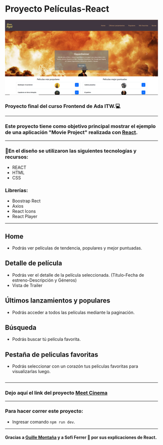 # Proyecto Películas-React

![imagen](/src/assets/moviecapture.png)

### Proyecto final del curso Frontend de Ada ITW.💻
***
### Este proyecto tiene como objetivo principal mostrar el ejemplo de una aplicación "Movie Project" realizada con [React](https://www.themoviedb.org/).
***
### 🎥En el diseño  se utilizaron las siguientes tecnologías y recursos:
- REACT
- HTML
- CSS
### Librerías:
- Boostrap Rect
- Axios
- React Icons
- React Player
***

## Home
- Podrás ver películas  de tendencia, populares y mejor puntuadas.
## Detalle de película
- Podrás ver el detalle de la película seleccionada.
(Título-Fecha de estreno-Descripción y Géneros)
- Vista de Trailer
## Últimos lanzamientos y populares
- Podrás acceder a todos las películas mediante
la paginación.
## Búsqueda
- Podrás buscar tú película favorita.
## Pestaña de peliculas favoritas
- Podrás seleccionar con un corazón tus peliculas favoritas para visualizarlas luego.
~~~

~~~
*****
### Dejo aquí el link del proyecto [Meet Cinema](https://)

*****
### Para hacer correr este proyecto:

- Ingresar comando ```npm run dev```.

***
#### Gracias a [Guille Montaña](https://github.com/AngelGuillermoMontania) y a Sofi Ferrer 💜 por sus explicaciones de React. 

